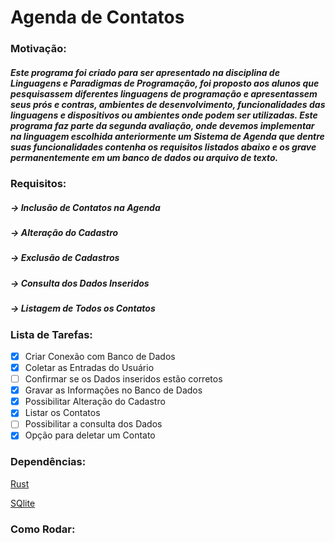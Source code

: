 # Agenda de Contatos
### Motivação:
##### Este programa foi criado para ser apresentado na disciplina de _Linguagens e Paradigmas de Programação_, foi proposto aos alunos que pesquisassem diferentes linguagens de programação e apresentassem seus prós e contras, ambientes de desenvolvimento, funcionalidades das linguagens e dispositivos ou ambientes onde podem ser utilizadas. Este programa faz parte da segunda avaliação, onde devemos implementar na linguagem escolhida anteriormente um Sistema de Agenda que dentre suas funcionalidades contenha os requisitos listados abaixo e os grave permanentemente em um banco de dados ou arquivo de texto.

### Requisitos:
##### -> Inclusão de Contatos na Agenda
##### -> Alteração do Cadastro
##### -> Exclusão de Cadastros
##### -> Consulta dos Dados Inseridos
##### -> Listagem de Todos os Contatos

### Lista de Tarefas:
- [x] Criar Conexão com Banco de Dados
- [x] Coletar as Entradas do Usuário
- [ ] Confirmar se os Dados inseridos estão corretos
- [x] Gravar as Informações no Banco de Dados
- [x] Possibilitar Alteração do Cadastro
- [x] Listar os Contatos
- [ ] Possibilitar a consulta dos Dados
- [x] Opção para deletar um Contato

### Dependências:
[Rust](https://www.rust-lang.org/pt-BR/)

[SQlite](https://sqlite.org/index.html)

### Como Rodar:

